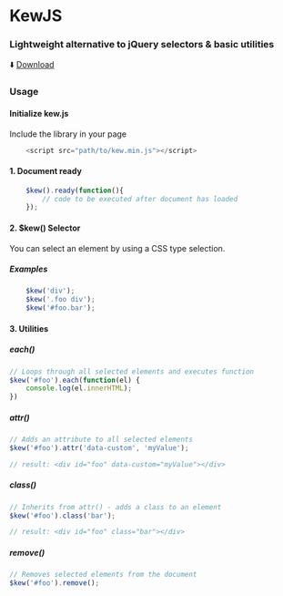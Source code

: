 # KewJS
### Lightweight alternative to jQuery selectors & basic utilities

:arrow_down: [Download](https://raw.githubusercontent.com/RodRitter/kewjs/master/dist/kew.min.js)

### Usage

#### Initialize kew.js

Include the library in your page
```javascript
    <script src="path/to/kew.min.js"></script>
```

#### 1. Document ready
```javascript
    $kew().ready(function(){
        // code to be executed after document has loaded
    });
```

#### 2. $kew() Selector
You can select an element by using a CSS type selection.

##### Examples
```javascript
    $kew('div');
    $kew('.foo div');
    $kew('#foo.bar');
```

#### 3. Utilities

##### each()
```javascript
// Loops through all selected elements and executes function
$kew('#foo').each(function(el) {
    console.log(el.innerHTML);
})
```

##### attr()
```javascript
// Adds an attribute to all selected elements
$kew('#foo').attr('data-custom', 'myValue');

// result: <div id="foo" data-custom="myValue"></div>
```

##### class()
```javascript
// Inherits from attr() - adds a class to an element
$kew('#foo').class('bar');

// result: <div id="foo" class="bar"></div>
```

##### remove()
```javascript
// Removes selected elements from the document
$kew('#foo').remove();
```
